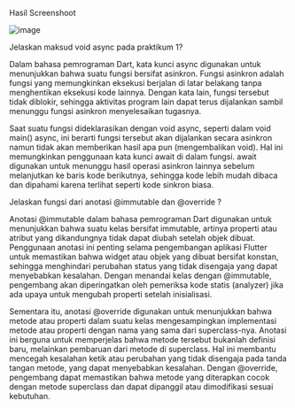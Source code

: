 Hasil Screenshoot 







![image](https://github.com/user-attachments/assets/df3dac3e-7e3a-4e9d-938f-8d6d5da76c96)

Jelaskan maksud void async pada praktikum 1? 

Dalam bahasa pemrograman Dart, kata kunci async digunakan untuk menunjukkan bahwa suatu fungsi bersifat asinkron. 
Fungsi asinkron adalah fungsi yang memungkinkan eksekusi berjalan di latar belakang tanpa menghentikan eksekusi kode lainnya. 
Dengan kata lain, fungsi tersebut tidak diblokir, sehingga aktivitas program lain dapat terus dijalankan sambil menunggu fungsi asinkron menyelesaikan tugasnya.

Saat suatu fungsi dideklarasikan dengan void async, seperti dalam void main() async, ini berarti fungsi tersebut akan dijalankan secara asinkron namun tidak akan memberikan hasil apa pun (mengembalikan void). Hal ini memungkinkan penggunaan kata kunci await di dalam fungsi. await digunakan untuk menunggu hasil operasi asinkron lainnya sebelum melanjutkan ke baris kode berikutnya, sehingga kode lebih mudah dibaca dan dipahami karena terlihat seperti kode sinkron biasa.


Jelaskan fungsi dari anotasi @immutable dan @override ?

Anotasi @immutable dalam bahasa pemrograman Dart digunakan untuk menunjukkan bahwa suatu kelas bersifat immutable, 
artinya properti atau atribut yang dikandungnya tidak dapat diubah setelah objek dibuat. 
Penggunaan anotasi ini penting selama pengembangan aplikasi Flutter untuk memastikan bahwa widget atau objek yang dibuat bersifat konstan, 
sehingga menghindari perubahan status yang tidak disengaja yang dapat menyebabkan kesalahan. Dengan menandai kelas dengan @immutable, 
pengembang akan diperingatkan oleh pemeriksa kode statis (analyzer) jika ada upaya untuk mengubah properti setelah inisialisasi.

Sementara itu, anotasi @override digunakan untuk menunjukkan bahwa metode atau properti dalam suatu kelas 
mengesampingkan implementasi metode atau properti dengan nama yang sama dari superclass-nya. 
Anotasi ini berguna untuk memperjelas bahwa metode tersebut bukanlah definisi baru, melainkan pembaruan dari metode di superclass. 
Hal ini membantu mencegah kesalahan ketik atau perubahan yang tidak disengaja pada tanda tangan metode, yang dapat menyebabkan kesalahan. 
Dengan @override, pengembang dapat memastikan bahwa metode yang diterapkan cocok dengan metode superclass dan dapat dipanggil atau dimodifikasi sesuai kebutuhan.

